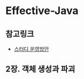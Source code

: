 # Effective-Java

## 참고링크
- [스터디 운영방안](https://pyh-dotcom.notion.site/Effective-Java-bbb1b67a5f5f40d695e1be032332c04f)

## 2장. 객체 생성과 파괴
